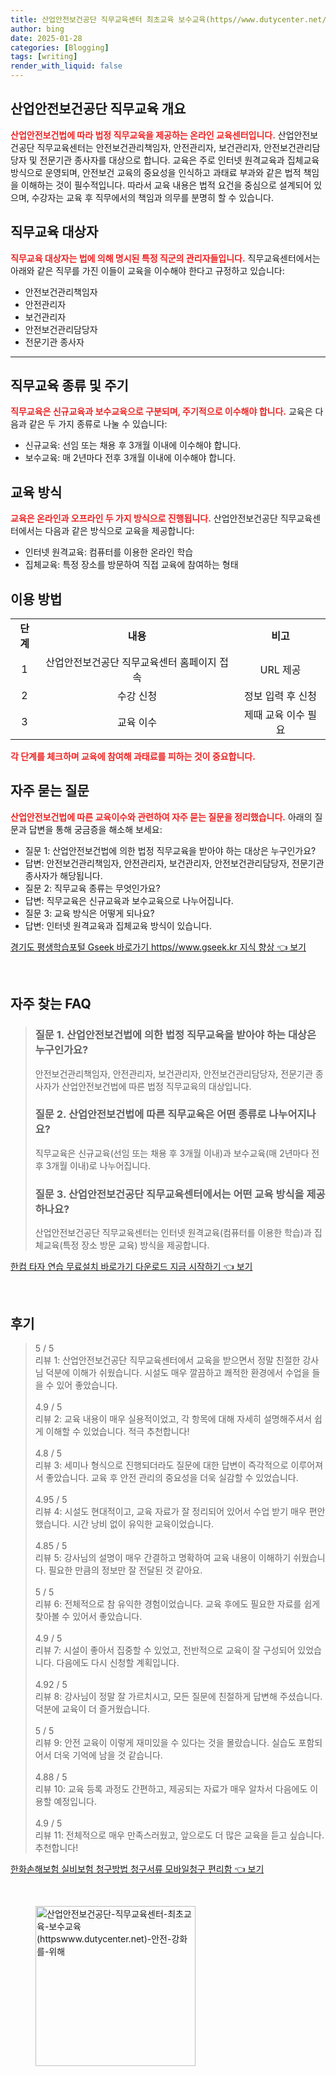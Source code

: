 ```yaml
---
title: 산업안전보건공단 직무교육센터 최초교육 보수교육(https//www.dutycenter.net/) 안전 강화를 위해
author: bing
date: 2025-01-28
categories: [Blogging]
tags: [writing]
render_with_liquid: false
---
```



<h2 id='직무교육개요'>산업안전보건공단 직무교육 개요</h2>

<p><b><span style="color: #ee2323;">산업안전보건법에 따라 법정 직무교육을 제공하는 온라인 교육센터입니다.</span></b> 산업안전보건공단 직무교육센터는 안전보건관리책임자, 안전관리자, 보건관리자, 안전보건관리담당자 및 전문기관 종사자를 대상으로 합니다. 교육은 주로 인터넷 원격교육과 집체교육 방식으로 운영되며, 안전보건 교육의 중요성을 인식하고 과태료 부과와 같은 법적 책임을 이해하는 것이 필수적입니다. 따라서 교육 내용은 법적 요건을 중심으로 설계되어 있으며, 수강자는 교육 후 직무에서의 책임과 의무를 분명히 할 수 있습니다.</p>

<h2 id='교육대상자'>직무교육 대상자</h2>

<p><b><span style="color: #ee2323;">직무교육 대상자는 법에 의해 명시된 특정 직군의 관리자들입니다.</span></b> 직무교육센터에서는 아래와 같은 직무를 가진 이들이 교육을 이수해야 한다고 규정하고 있습니다:</p>

<ul>
    <li>안전보건관리책임자</li>
    <li>안전관리자</li>
    <li>보건관리자</li>
    <li>안전보건관리담당자</li>
    <li>전문기관 종사자</li>
</ul>

<hr />

<h2 id='교육종류'>직무교육 종류 및 주기</h2>

<p><b><span style="color: #ee2323;">직무교육은 신규교육과 보수교육으로 구분되며, 주기적으로 이수해야 합니다.</span></b> 교육은 다음과 같은 두 가지 종류로 나눌 수 있습니다:</p>

<ul>
    <li>신규교육: 선임 또는 채용 후 3개월 이내에 이수해야 합니다.</li>
    <li>보수교육: 매 2년마다 전후 3개월 이내에 이수해야 합니다.</li>
</ul>

<h2 id='교육방식'>교육 방식</h2>

<p><b><span style="color: #ee2323;">교육은 온라인과 오프라인 두 가지 방식으로 진행됩니다.</span></b> 산업안전보건공단 직무교육센터에서는 다음과 같은 방식으로 교육을 제공합니다:</p>

<ul>
    <li>인터넷 원격교육: 컴퓨터를 이용한 온라인 학습</li>
    <li>집체교육: 특정 장소를 방문하여 직접 교육에 참여하는 형태</li>
</ul>

<h2 id='이용방법'>이용 방법</h2>

<table>
    <tr>
        <td style="text-align: center; height: 17px;"><b>단계</b></td>
        <td style="text-align: center; height: 17px;"><b>내용</b></td>
        <td style="text-align: center; height: 17px;"><b>비고</b></td>
    </tr>
    <tr>
        <td style="text-align: center; height: 17px;">1</td>
        <td style="text-align: center; height: 17px;">산업안전보건공단 직무교육센터 홈페이지 접속</td>
        <td style="text-align: center; height: 17px;">URL 제공</td>
    </tr>
    <tr>
        <td style="text-align: center; height: 17px;">2</td>
        <td style="text-align: center; height: 17px;">수강 신청</td>
        <td style="text-align: center; height: 17px;">정보 입력 후 신청</td>
    </tr>
    <tr>
        <td style="text-align: center; height: 17px;">3</td>
        <td style="text-align: center; height: 17px;">교육 이수</td>
        <td style="text-align: center; height: 17px;">제때 교육 이수 필요</td>
    </tr>
</table>

<p><b><span style="color: #ee2323;">각 단계를 체크하며 교육에 참여해 과태료를 피하는 것이 중요합니다.</span></b></p>

<h2 id='자주하는질문'>자주 묻는 질문</h2>

<p><b><span style="color: #ee2323;">산업안전보건법에 따른 교육이수와 관련하여 자주 묻는 질문을 정리했습니다.</span></b> 아래의 질문과 답변을 통해 궁금증을 해소해 보세요:</p>

<ul>
    <li>질문 1: 산업안전보건법에 의한 법정 직무교육을 받아야 하는 대상은 누구인가요?</li>
    <li>답변: 안전보건관리책임자, 안전관리자, 보건관리자, 안전보건관리담당자, 전문기관 종사자가 해당됩니다.</li>
    <li>질문 2: 직무교육 종류는 무엇인가요?</li>
    <li>답변: 직무교육은 신규교육과 보수교육으로 나누어집니다.</li>
    <li>질문 3: 교육 방식은 어떻게 되나요?</li>
    <li>답변: 인터넷 원격교육과 집체교육 방식이 있습니다.</li>
</ul>


<p><a class="click-button" title="경기도 평생학습포털 Gseek 바로가기 https//www.gseek.kr 지식 향상" href="https://aptwhite.github.io/posts/%EA%B2%BD%EA%B8%B0%EB%8F%84-%ED%8F%89%EC%83%9D%ED%95%99%EC%8A%B5%ED%8F%AC%ED%84%B8-Gseek-%EB%B0%94%EB%A1%9C%EA%B0%80%EA%B8%B0-httpswww.gseek.kr-%EC%A7%80%EC%8B%9D-%ED%96%A5%EC%83%81/" rel="dofollow">경기도 평생학습포털 Gseek 바로가기 https//www.gseek.kr 지식 향상 👈 보기</a></p><br>
<h2 id='자주_찾는_FAQ'>자주 찾는 FAQ</h2>
<div itemscope="" itemtype="https://schema.org/FAQPage"> 
<blockquote> 
<div itemscope="" itemprop="mainEntity" itemtype="https://schema.org/Question"> 
<h3 itemprop="name">질문 1. 산업안전보건법에 의한 법정 직무교육을 받아야 하는 대상은 누구인가요?</h3> 
<div itemscope="" itemprop="acceptedAnswer" itemtype="https://schema.org/Answer"> 
<span itemprop="text"> 
<p>안전보건관리책임자, 안전관리자, 보건관리자, 안전보건관리담당자, 전문기관 종사자가 산업안전보건법에 따른 법정 직무교육의 대상입니다.</p> 
</span> 
</div> 
</div> 

<div itemscope="" itemprop="mainEntity" itemtype="https://schema.org/Question"> 
<h3 itemprop="name">질문 2. 산업안전보건법에 따른 직무교육은 어떤 종류로 나누어지나요?</h3> 
<div itemscope="" itemprop="acceptedAnswer" itemtype="https://schema.org/Answer"> 
<span itemprop="text"> 
<p>직무교육은 신규교육(선임 또는 채용 후 3개월 이내)과 보수교육(매 2년마다 전후 3개월 이내)로 나누어집니다.</p> 
</span> 
</div> 
</div> 

<div itemscope="" itemprop="mainEntity" itemtype="https://schema.org/Question"> 
<h3 itemprop="name">질문 3. 산업안전보건공단 직무교육센터에서는 어떤 교육 방식을 제공하나요?</h3> 
<div itemscope="" itemprop="acceptedAnswer" itemtype="https://schema.org/Answer"> 
<span itemprop="text"> 
<p>산업안전보건공단 직무교육센터는 인터넷 원격교육(컴퓨터를 이용한 학습)과 집체교육(특정 장소 방문 교육) 방식을 제공합니다.</p> 
</span> 
</div> 
</div> 
</blockquote> 
</div>
<p><a class="click-button" title="한컴 타자 연습 무료설치 바로가기 다운로드 지금 시작하기" href="https://aptwhite.github.io/posts/%ED%95%9C%EC%BB%B4-%ED%83%80%EC%9E%90-%EC%97%B0%EC%8A%B5-%EB%AC%B4%EB%A3%8C%EC%84%A4%EC%B9%98-%EB%B0%94%EB%A1%9C%EA%B0%80%EA%B8%B0-%EB%8B%A4%EC%9A%B4%EB%A1%9C%EB%93%9C-%EC%A7%80%EA%B8%88-%EC%8B%9C%EC%9E%91%ED%95%98%EA%B8%B0/" rel="dofollow">한컴 타자 연습 무료설치 바로가기 다운로드 지금 시작하기 👈 보기</a></p><br>
<h2 id='후기'>후기</h2>
<div itemscope itemtype="https://schema.org/Product">
  <blockquote>
  <div itemprop="review" itemscope itemtype="https://schema.org/Review">
      <div itemprop="reviewRating" itemscope itemtype="https://schema.org/Rating"> <span itemprop="ratingValue">5</span> / <span itemprop="bestRating">5</span> </div>
      <span itemprop="reviewBody">리뷰 1: 산업안전보건공단 직무교육센터에서 교육을 받으면서 정말 친절한 강사님 덕분에 이해가 쉬웠습니다. 시설도 매우 깔끔하고 쾌적한 환경에서 수업을 들을 수 있어 좋았습니다.</span>
  </div>
  <br>
  <div itemprop="review" itemscope itemtype="https://schema.org/Review">
      <div itemprop="reviewRating" itemscope itemtype="https://schema.org/Rating"> <span itemprop="ratingValue">4.9</span> / <span itemprop="bestRating">5</span> </div>
      <span itemprop="reviewBody">리뷰 2: 교육 내용이 매우 실용적이었고, 각 항목에 대해 자세히 설명해주셔서 쉽게 이해할 수 있었습니다. 적극 추천합니다!</span>
  </div>
  <br>
  <div itemprop="review" itemscope itemtype="https://schema.org/Review">
      <div itemprop="reviewRating" itemscope itemtype="https://schema.org/Rating"> <span itemprop="ratingValue">4.8</span> / <span itemprop="bestRating">5</span> </div>
      <span itemprop="reviewBody">리뷰 3: 세미나 형식으로 진행되더라도 질문에 대한 답변이 즉각적으로 이루어져서 좋았습니다. 교육 후 안전 관리의 중요성을 더욱 실감할 수 있었습니다.</span>
  </div>
  <br>
  <div itemprop="review" itemscope itemtype="https://schema.org/Review">
      <div itemprop="reviewRating" itemscope itemtype="https://schema.org/Rating"> <span itemprop="ratingValue">4.95</span> / <span itemprop="bestRating">5</span> </div>
      <span itemprop="reviewBody">리뷰 4: 시설도 현대적이고, 교육 자료가 잘 정리되어 있어서 수업 받기 매우 편안했습니다. 시간 낭비 없이 유익한 교육이었습니다.</span>
  </div>
  <br>
  <div itemprop="review" itemscope itemtype="https://schema.org/Review">
      <div itemprop="reviewRating" itemscope itemtype="https://schema.org/Rating"> <span itemprop="ratingValue">4.85</span> / <span itemprop="bestRating">5</span> </div>
      <span itemprop="reviewBody">리뷰 5: 강사님의 설명이 매우 간결하고 명확하여 교육 내용이 이해하기 쉬웠습니다. 필요한 만큼의 정보만 잘 전달된 것 같아요.</span>
  </div>
  <br>
  <div itemprop="review" itemscope itemtype="https://schema.org/Review">
      <div itemprop="reviewRating" itemscope itemtype="https://schema.org/Rating"> <span itemprop="ratingValue">5</span> / <span itemprop="bestRating">5</span> </div>
      <span itemprop="reviewBody">리뷰 6: 전체적으로 참 유익한 경험이었습니다. 교육 후에도 필요한 자료를 쉽게 찾아볼 수 있어서 좋았습니다.</span>
  </div>
  <br>
  <div itemprop="review" itemscope itemtype="https://schema.org/Review">
      <div itemprop="reviewRating" itemscope itemtype="https://schema.org/Rating"> <span itemprop="ratingValue">4.9</span> / <span itemprop="bestRating">5</span> </div>
      <span itemprop="reviewBody">리뷰 7: 시설이 좋아서 집중할 수 있었고, 전반적으로 교육이 잘 구성되어 있었습니다. 다음에도 다시 신청할 계획입니다.</span>
  </div>
  <br>
  <div itemprop="review" itemscope itemtype="https://schema.org/Review">
      <div itemprop="reviewRating" itemscope itemtype="https://schema.org/Rating"> <span itemprop="ratingValue">4.92</span> / <span itemprop="bestRating">5</span> </div>
      <span itemprop="reviewBody">리뷰 8: 강사님이 정말 잘 가르치시고, 모든 질문에 친절하게 답변해 주셨습니다. 덕분에 교육이 더 즐거웠습니다.</span>
  </div>
  <br>
  <div itemprop="review" itemscope itemtype="https://schema.org/Review">
      <div itemprop="reviewRating" itemscope itemtype="https://schema.org/Rating"> <span itemprop="ratingValue">5</span> / <span itemprop="bestRating">5</span> </div>
      <span itemprop="reviewBody">리뷰 9: 안전 교육이 이렇게 재미있을 수 있다는 것을 몰랐습니다. 실습도 포함되어서 더욱 기억에 남을 것 같습니다.</span>
  </div>
  <br>
  <div itemprop="review" itemscope itemtype="https://schema.org/Review">
      <div itemprop="reviewRating" itemscope itemtype="https://schema.org/Rating"> <span itemprop="ratingValue">4.88</span> / <span itemprop="bestRating">5</span> </div>
      <span itemprop="reviewBody">리뷰 10: 교육 등록 과정도 간편하고, 제공되는 자료가 매우 알차서 다음에도 이용할 예정입니다.</span>
  </div>
  <br>
  <div itemprop="review" itemscope itemtype="https://schema.org/Review">
      <div itemprop="reviewRating" itemscope itemtype="https://schema.org/Rating"> <span itemprop="ratingValue">4.9</span> / <span itemprop="bestRating">5</span> </div>
      <span itemprop="reviewBody">리뷰 11: 전체적으로 매우 만족스러웠고, 앞으로도 더 많은 교육을 듣고 싶습니다. 추천합니다!</span>
  </div>
  </blockquote>
</div>
<p><a class="click-button" title="한화손해보험 실비보험 청구방법 청구서류 모바일청구 편리함" href="https://aptwhite.github.io/posts/%ED%95%9C%ED%99%94%EC%86%90%ED%95%B4%EB%B3%B4%ED%97%98-%EC%8B%A4%EB%B9%84%EB%B3%B4%ED%97%98-%EC%B2%AD%EA%B5%AC%EB%B0%A9%EB%B2%95-%EC%B2%AD%EA%B5%AC%EC%84%9C%EB%A5%98-%EB%AA%A8%EB%B0%94%EC%9D%BC%EC%B2%AD%EA%B5%AC-%ED%8E%B8%EB%A6%AC%ED%95%A8/" rel="dofollow">한화손해보험 실비보험 청구방법 청구서류 모바일청구 편리함 👈 보기</a></p><br>
<figure class="image"><img src="https://aptwhite.github.io/assets/img/thumbnail/산업안전보건공단-직무교육센터-최초교육-보수교육(httpswww.dutycenter.net)-안전-강화를-위해.webp" alt="산업안전보건공단-직무교육센터-최초교육-보수교육(httpswww.dutycenter.net)-안전-강화를-위해" width="256" height="256"></figure>